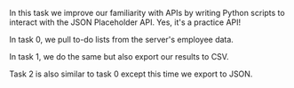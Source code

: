In this task we improve our familiarity with APIs by writing Python scripts
to interact with the JSON Placeholder API. Yes, it's a practice API!

In task 0, we pull to-do lists from the server's employee data.

In task 1, we do the same but also export our results to CSV.

Task 2 is also similar to task 0 except this time we export to JSON.